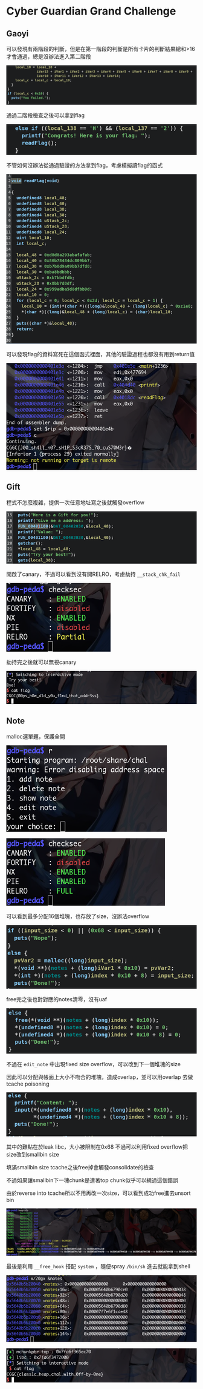 # Cyber Guardian Grand Challenge

## Gaoyi

可以發現有兩階段的判斷，但是在第一階段的判斷是所有卡片的判斷結果總和>16才會通過，總是沒辦法進入第二階段

![img](./imgs/1-1.png)

通過二階段檢查之後可以拿到flag

![img](./imgs/1-2.png)

不管如何沒辦法從通過驗證的方法拿到flag，考慮模擬讀flag的函式

![img](./imgs/1-3.png)

可以發現flag的資料寫死在這個函式裡面，其他的驗證過程也都沒有用到return值

![img](./imgs/1-4.png)

## Gift

程式不怎麼複雜，提供一次任意地址寫之後就觸發overflow

![img](./imgs/2-1.png)

開啟了canary，不過可以看到沒有開RELRO，考慮劫持 `__stack_chk_fail`

![img](./imgs/2-2.png)

劫持完之後就可以無視canary

![img](./imgs/2-3.png)

## Note

malloc選單題，保護全開

![img](./imgs/3-1.png)

![img](./imgs/3-2.png)

可以看到最多分配16個堆塊，也存放了size，沒辦法overflow

![img](./imgs/3-3.png)

free完之後也對對應的notes清零，沒有uaf

![img](./imgs/3-4.png)

不過在 `edit_note` 中出現fixed size overflow，可以改到下一個堆塊的size

因此可以分配與帳面上大小不吻合的堆塊，造成overlap，並可以用overlap 去做 tcache poisoning

![img](./imgs/3-5.png)

其中的難點在於leak libc，大小被限制在0x68 不過可以利用fixed overflow把size改到smallbin size

填滿smallbin size tcache之後free掉會觸發consolidate的檢查

不過如果讓smallbin下一塊chunk是連著top chunk似乎可以繞過這個錯誤

由於reverse into tcache所以不用再改一次size，可以看到成功free進去unsort bin

![img](./imgs/3-6.png)

最後是利用 `__free_hook` 搭配 `system` ，隨便spray `/bin/sh` 進去就能拿到shell

![img](./imgs/3-7.png)


![img](./imgs/3-8.png)
